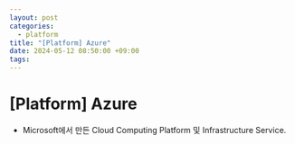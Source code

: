 ```yaml
---
layout: post
categories:
  - platform
title: "[Platform] Azure"
date: 2024-05-12 08:50:00 +09:00
tags:
---
```

# \[Platform] Azure

- Microsoft에서 만든 Cloud Computing Platform 및 Infrastructure Service.
